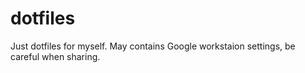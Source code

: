 # dotfiles

Just dotfiles for myself.  May contains Google workstaion settings, be careful
when sharing.
